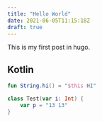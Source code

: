 ```yaml
---
title: "Hello World"
date: 2021-06-05T11:15:18Z
draft: true
---
```


This is my first post in hugo.

## Kotlin

```kotlin
fun String.hi() = "$this HI"

class Test(var i: Int) {
    var p = "13 13"
}
```
